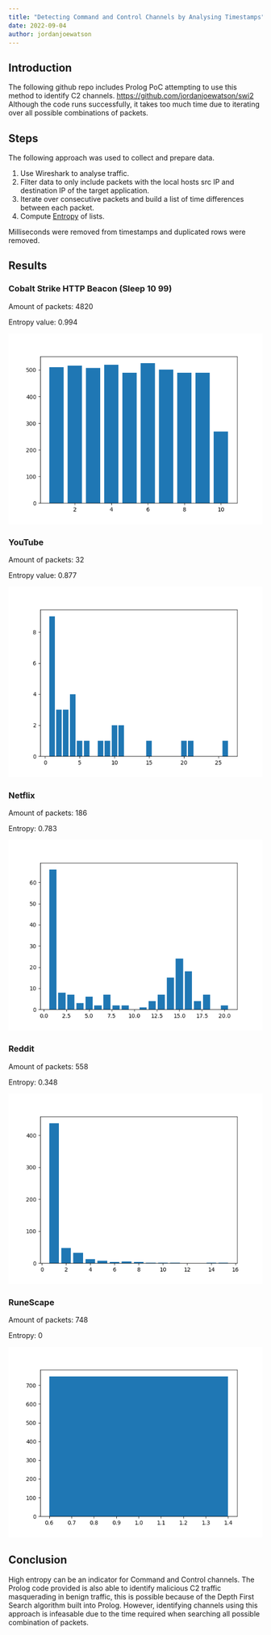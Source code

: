 ```yaml
---
title: "Detecting Command and Control Channels by Analysing Timestamps"
date: 2022-09-04
author: jordanjoewatson
---
```


## Introduction

The following github repo includes Prolog PoC attempting to use this method to identify C2 channels. https://github.com/jordanjoewatson/swi2 
Although the code runs successfully, it takes too much time due to iterating over all possible combinations of packets.

## Steps

The following approach was used to collect and prepare data.

1. Use Wireshark to analyse traffic. 
2. Filter data to only include packets with the local hosts src IP and destination IP of the target application.
3. Iterate over consecutive packets and build a list of time differences between each packet.
4. Compute [Entropy](https://brilliant.org/wiki/entropy-information-theory/) of lists.

Milliseconds were removed from timestamps and duplicated rows were removed.

## Results

### Cobalt Strike HTTP Beacon (Sleep 10 99)

Amount of packets: 4820

Entropy value: 0.994

![Beacon Entropy Diagram](https://raw.githubusercontent.com/jordanjoewatson/jordanjoewatson.github.io/main/images/detecting_c2_channels/beacon.png)

### YouTube 

Amount of packets: 32

Entropy value: 0.877

![YouTube Entropy Diagram](https://raw.githubusercontent.com/jordanjoewatson/jordanjoewatson.github.io/main/images/detecting_c2_channels/youtube.png)


### Netflix

Amount of packets: 186

Entropy: 0.783

![Netflix Entropy Diagram](https://raw.githubusercontent.com/jordanjoewatson/jordanjoewatson.github.io/main/images/detecting_c2_channels/netflix.png)

### Reddit

Amount of packets: 558

Entropy: 0.348

![Reddit Entropy Diagram](https://raw.githubusercontent.com/jordanjoewatson/jordanjoewatson.github.io/main/images/detecting_c2_channels/reddit.png)

### RuneScape

Amount of packets: 748

Entropy: 0

![RuneScape Entropy Diagram](https://raw.githubusercontent.com/jordanjoewatson/jordanjoewatson.github.io/main/images/detecting_c2_channels/runescape.png)

## Conclusion

High entropy can be an indicator for Command and Control channels. The Prolog code provided is also able to identify malicious C2 traffic masquerading in benign traffic, this is possible because of the Depth First Search algorithm built into Prolog. However, identifying channels using this approach is infeasable due to the time required when searching all possible combination of packets.
